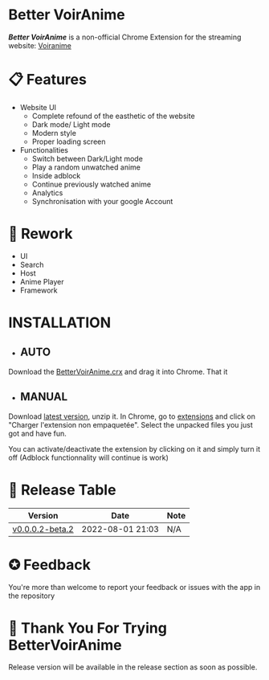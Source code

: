 # Better VoirAnime

___Better VoirAnime___  is a non-official Chrome Extension for the streaming website: [Voiranime](https://voiranime.com)

# 📋 Features
- Website UI
    - Complete refound of the easthetic of the website
    - Dark mode/ Light mode
    - Modern style
    - Proper loading screen
- Functionalities
    - Switch between Dark/Light mode
    - Play a random unwatched anime
    - Inside adblock
    - Continue previously watched anime
    - Analytics
    - Synchronisation with your google Account

# 🧰 Rework
- UI
- Search
- Host
- Anime Player
- Framework

# INSTALLATION

- AUTO
    -

Download the [BetterVoirAnime.crx]() and drag it into Chrome. That it

- MANUAL
    -
Download [latest version](https://github.com/Mallow-x/BetterVoirAnime/releases/latest), unzip it.
In Chrome, go to [extensions](chrome://extensions) and click on "Charger l'extension non empaquetée". Select the unpacked files you just got and have fun.

You can activate/deactivate the extension by clicking on it and simply turn it off (Adblock functionnality will continue is work)

# 📅 Release Table

 Version | Date | Note 
 --------|------|-----
 [v0.0.0.2-beta.2](https://github.com/Mallow-x/BetterVoirAnime/releases/tag/v0.0.0.2-beta.2)|2022-08-01 21:03|N/A

# ✪ Feedback
You're more than welcome to report your feedback or issues with the app in the repository

# 💟 Thank You For Trying BetterVoirAnime
Release version will be available in the release section as soon as possible.
